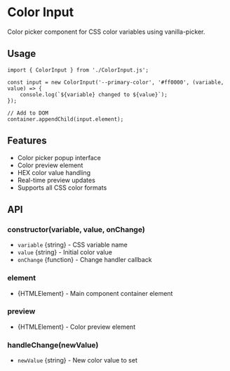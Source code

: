 # Color Input

Color picker component for CSS color variables using vanilla-picker.

## Usage

    import { ColorInput } from './ColorInput.js';
    
    const input = new ColorInput('--primary-color', '#ff0000', (variable, value) => {
        console.log(`${variable} changed to ${value}`);
    });
    
    // Add to DOM
    container.appendChild(input.element);

## Features
- Color picker popup interface
- Color preview element
- HEX color value handling
- Real-time preview updates
- Supports all CSS color formats

## API

### constructor(variable, value, onChange)
- `variable` {string} - CSS variable name
- `value` {string} - Initial color value
- `onChange` {function} - Change handler callback

### element
- {HTMLElement} - Main component container element

### preview
- {HTMLElement} - Color preview element

### handleChange(newValue)
- `newValue` {string} - New color value to set
